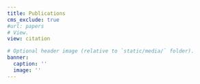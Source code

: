 ```yaml
---
title: Publications
cms_exclude: true
#url: papers
# View.
view: citation

# Optional header image (relative to `static/media/` folder).
banner:
  caption: ''
  image: ''
---
```

